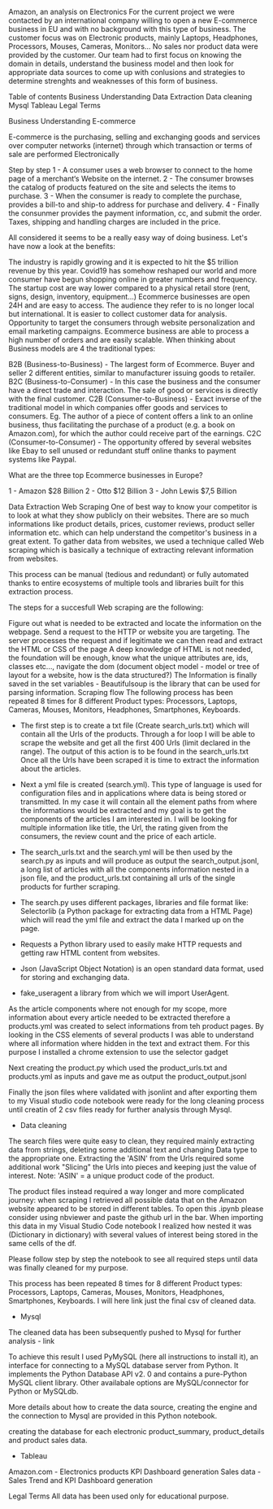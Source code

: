 Amazon, an analysis on Electronics
For the current project we were contacted by an international company willing to open a new E-commerce business in EU and with no background with this type of business.
The customer focus was on Electronic products, mainly Laptops, Headphones, Processors, Mouses, Cameras, Monitors...
No sales nor product data were provided by the customer.
Our team had to first focus on knowing the domain in details, understand the business model and then look for appropriate data sources to come up with conlusions and strategies to determine strenghts and weaknesses of this form of business.

Table of contents
Business Understanding
Data Extraction
Data cleaning
Mysql
Tableau
Legal Terms


Business Understanding
E-commerce

E-commerce is the purchasing, selling and exchanging goods and services over computer networks (internet) through which transaction or terms of sale are performed Electronically

Step by step
1 - A consumer uses a web browser to connect to the home page of a merchant‘s Website on the internet.
2 - The consumer browses the catalog of products featured on the site and selects the items to purchase.
3 - When the consumer is ready to complete the purchase, provides a bill-to and ship-to address for purchase and delivery.
4 - Finally the consunmer provides the payment information, cc, and submit the order. Taxes, shipping and handling charges are included in the price.

All considered it seems to be a really easy way of doing business. Let's have now a look at the benefits:

The industry is rapidly growing and it is expected to hit the $5 trillion revenue by this year.
Covid19 has somehow reshaped our world and more consumer have begun shopping online in greater numbers and frequency.
The startup cost are way lower compared to a physical retail store (rent, signs, design, inventory, equipment...)
Ecommerce businesses are open 24H and are easy to access.
The audience they refer to is no longer local but international.
It is easier to collect customer data for analysis.
Opportunity to target the consumers through website personalization and email marketing campaigns.
Ecommerce business are able to process a high number of orders and are easily scalable.
When thinking about Business models are 4 the traditional types:

B2B (Business-to-Business) - The largest form of Ecommerce. Buyer and seller 2 different entities, similar to manufacturer issuing goods to retailer.
B2C (Business-to-Consumer) - In this case the business and the consumer have a direct trade and interaction. The sale of good or services is directly with the final customer.
C2B (Consumer-to-Business) - Exact inverse of the traditional model in which companies offer goods and services to consumers. Eg. The author of a piece of content offers a link to an online business, thus facilitating the purchase of a product (e.g. a book on Amazon.com), for which the author could receive part of the earnings.
C2C (Consumer-to-Consumer) - The opportunity offered by several websites like Ebay to sell unused or redundant stuff online thanks to payment systems like Paypal.

What are the three top Ecommerce businesses in Europe?

1 - Amazon $28 Billion
2 - Otto $12 Billion
3 - John Lewis $7,5 Billion

Data Extraction
Web Scraping
One of best way to know your competitor is to look at what they show publicly on their websites. There are so much informations like product details, prices, customer reviews, product seller information etc. which can help understand the competitor's business in a great extent.
To gather data from websites, we used a technique called Web scraping which is basically a technique of extracting relevant information from websites.



This process can be manual (tedious and redundant) or fully automated thanks to entire ecosystems of multiple tools and libraries built for this extraction process.

The steps for a succesfull Web scraping are the following:

Figure out what is needed to be extracted and locate the information on the webpage.
Send a request to the HTTP or website you are targeting.
The server processes the request and if legitimate we can then read and extract the HTML or CSS of the page
A deep knowledge of HTML is not needed, the foundation will be enough, know what the unique attributes are, ids, classes etc..., navigate the dom (document object model - model or tree of layout for a website, how is the data structured?)
The Information is finally saved in the set variables - Beautifulsoup is the library that can be used for parsing information.
Scraping flow
The following process has been repeated 8 times for 8 different Product types: Processors, Laptops, Cameras, Mouses, Monitors, Headphones, Smartphones, Keyboards.

* The first step is to create a txt file (Create search_urls.txt) which will contain all the Urls of the products. Through a for loop I will be able to scrape the website and get all the first 400 Urls (limit declared in the range). The output of this action is to be found in the search_urls.txt
Once all the Urls have been scraped it is time to extract the information about the articles.

* Next a yml file is created (search.yml).
This type of language is used for configuration files and in applications where data is being stored or transmitted. In my case it will contain all the element paths from where the informations would be extracted and my goal is to get the components of the articles I am interested in.
I will be looking for multiple information like title, the Url, the rating given from the consumers, the review count and the price of each article.

* The search_urls.txt and the search.yml will be then used by the search.py as inputs and will produce as output the search_output.jsonl, a long list of articles with all the components information nested in a json file, and the product_urls.txt containing all urls of the single products for further scraping.

* The search.py uses different packages, libraries and file format like:
Selectorlib (a Python package for extracting data from a HTML Page) which will read the yml file and extract the data I marked up on the page.

* Requests a Python library used to easily make HTTP requests and getting raw HTML content from websites.

* Json (JavaScript Object Notation) is an open standard data format, used for storing and exchanging data.

* fake_useragent a library from which we will import UserAgent.

As the article components where not enough for my scope, more information about every article needed to be extracted therefore a products.yml was created to select informations from teh product pages. By looking in the CSS elements of several products I was able to understand where all information where hidden in the text and extract them. For this purpose I installed a chrome extension to use the selector gadget

Next creating the product.py which used the product_urls.txt and products.yml as inputs and gave me as output the product_output.jsonl

Finally the json files where validated with jsonlint and after exporting them to my Visual studio code notebook were ready for the long cleaning process until creatin of 2 csv files ready for further analysis through Mysql.

* Data cleaning

The search files were quite easy to clean, they required mainly extracting data from strings, deleting some additional text and changing Data type to the appropriate one.
Extracting the 'ASIN' from the Urls required some additional work "Slicing" the Urls into pieces and keeping just the value of interest.
Note: 'ASIN' = a unique product code of the product.

The product files instead required a way longer and more complicated journey: when scraping I retrieved all possible data that on the Amazon website appeared to be stored in different tables.
To open this .ipynb please consider using nbviewer and paste the github url in the bar.
When importing this data in my Visual Studio Code notebook I realized how nested it was (Dictionary in dictionary) with several values of interest being stored in the same cells of the df.

Please follow step by step the notebook to see all required steps until data was finally cleaned for my purpose.

This process has been repeated 8 times for 8 different Product types: Processors, Laptops, Cameras, Mouses, Monitors, Headphones, Smartphones, Keyboards. I will here link just the final csv of cleaned data.

* Mysql

The cleaned data has been subsequently pushed to Mysql for further analysis - link

To achieve this result I used PyMySQL (here all instructions to install it), an interface for connecting to a MySQL database server from Python. It implements the Python Database API v2. 0 and contains a pure-Python MySQL client library. Other availabale options are MySQL/connector for Python or MySQLdb.

More details about how to create the data source, creating the engine and the connection to Mysql are provided in this Python notebook.

creating the database for each electronic product_summary, product_details and product sales data.  

* Tableau

Amazon.com - Electronics products KPI Dashboard generation
Sales data - Sales Trend and KPI Dashboard generation

Legal Terms
All data has been used only for educational purpose.